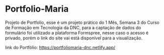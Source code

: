 # Portfolio-Maria
Projeto de Portfolio, esse é um projeto prático do 1 Mês, Semana 3 do Curso de Formação em Tecnologia da DNC, para a captação de dados do formulário foi utilizado a plataforma Formspree, nesse caso o acesso é privado, porém o link do site vai está disponível para a visualização.

link do Portfólio: https://portfoliomaria-dnc.netlify.app/

